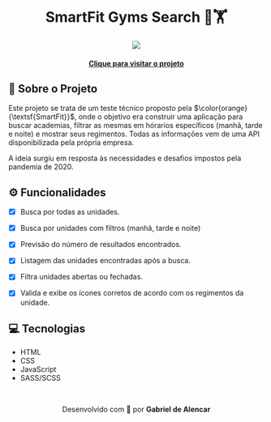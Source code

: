 <div align="center">
	<h1>SmartFit Gyms Search 💪🏋️</h1>
  <img src="https://github.com/user-attachments/assets/59e3825d-e05e-4e15-898f-ef7c602a0a29">
  <h4 align="center"><a href="https://smarfit-gyms-search.vercel.app/">Clique para visitar o projeto</a></h4>
</div>

<h2>📖 Sobre o Projeto</h2>
<p>
  Este projeto se trata de um teste técnico proposto pela $\color{orange}{\textsf{SmartFit}}$, onde o objetivo era construir uma aplicação para buscar academias, filtrar as mesmas em hórarios específicos (manhã, tarde e noite) e mostrar seus regimentos. Todas as informações vem de uma API disponibilizada pela própria empresa.
</p>
<p> 
  A ideia surgiu em resposta às necessidades e desafios impostos pela pandemia de 2020.
</p>

<h2>⚙️ Funcionalidades</h2>

  - [x] Busca por todas as unidades.
  - [x] Busca por unidades com filtros (manhã, tarde e noite)
  - [x] Previsão do número de resultados encontrados.
  - [x] Listagem das unidades encontradas após a busca.
  - [x] Filtra unidades abertas ou fechadas.
  - [x] Valida e exibe os ícones corretos de acordo com os regimentos da unidade.


<h2>💻 Tecnologias</h2>
<ul>
  <li>HTML</li>
  <li>CSS</li>
  <li>JavaScript</li>
  <li>SASS/SCSS</li>
</ul>

<br>

<div align="center">
  <p>Desenvolvido com 💛 por <b>Gabriel de Alencar</b></p>
</div>
